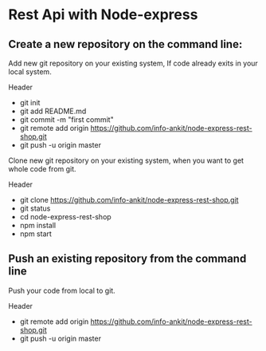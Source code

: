 # Rest Api with Node-express


## Create a new repository on the command line:

Add new git repository on your existing system, If code already exits in your local system.

Header

* git init
* git add README.md
* git commit -m "first commit"
* git remote add origin https://github.com/info-ankit/node-express-rest-shop.git
* git push -u origin master

Clone new git repository on your existing system, when you want to get whole code from git.

Header

* git clone https://github.com/info-ankit/node-express-rest-shop.git
* git status
* cd node-express-rest-shop
* npm install
* npm start

## Push an existing repository from the command line

Push your code from local to git.

Header

* git remote add origin https://github.com/info-ankit/node-express-rest-shop.git
* git push -u origin master